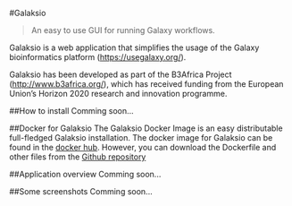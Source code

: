 #Galaksio
> An easy to use GUI for running Galaxy workflows.

Galaksio is a web application that simplifies the usage of the Galaxy bioinformatics platform (https://usegalaxy.org/).

Galaksio has been developed as part of the B3Africa Project (http://www.b3africa.org/), which has received funding from the European Union’s Horizon 2020 research and innovation programme.

##How to install
Comming soon...

##Docker for Galaksio
The Galaksio Docker Image is an easy distributable full-fledged Galaksio installation.
The docker image for Galaksio can be found in the [docker hub](https://hub.docker.com/r/fikipollo/galaksio/). However, you can download the Dockerfile and other files from the [Github repository](https://github.com/fikipollo/galaksio-docker)

##Application overview
Comming soon...

##Some screenshots
Comming soon...
